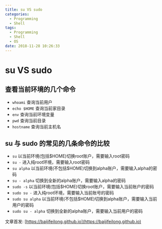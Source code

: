 ```yaml
---
title: su VS sudo
categories:
  - Programming
  - Shell
tags:
  - Programming
  - Shell
  - OS
date: 2018-11-28 10:26:33
---
```


# su VS sudo

## 查看当前环境的几个命令

- `whoami` 查询当前用户
- `echo $HOME` 查询当前家目录
- `env` 查询当前环境变量
- `pwd` 查询当前目录
- `hostname` 查询当前主机名

## su 与 sudo 的常见的几条命令的比较

- `su` 以当前环境(包括$HOME)切换root账户，需要输入root密码
- `su -` 进入纯root环境，需要输入root密码
- `su alpha` 以当前环境(不包括$HOME)切换到alpha账户，需要输入alpha的密码
- `su - alpha` 切换到全新的alpha账户，需要输入alpha的密码
- `sudo -s` 以当前环境(包括$HOME)切换root账户，需要输入当前账户的密码
- `sudo su -` 进入纯root环境，需要输入当前账号的密码
- `sudo su alpha` 以当前环境(不包括$HOME)切换到alpha账户，需要输入当前用户的密码
- `sudo su - alpha` 切换到全新的alpha账户，需要输入当前用户的密码

文章首发: [https://baijifeilong.github.io](https://baijifeilong.github.io)
